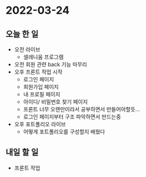 # 2022-03-24
## 오늘 한 일
- 오전 라이브
  - 셀레니움 프로그램
- 오전 회원 관련 back 기능 마무리
- 오후 프론트 작업 시작
  - 로그인 페이지
  - 회원가입 페이지
  - 내 프로필 페이지
  - 아이디/ 비밀번호 찾기 페이지
  - 프론트 너무 오랜만이라서 공부하면서 만들어야할듯...
  - 로그인 페이지부터 구조 파악하면서 만드는중
- 오후 포트폴리오 라이브
  - 어떻게 포트폴리오를 구성할지 배웠다
## 내일 할 일
- 프론트 작업
